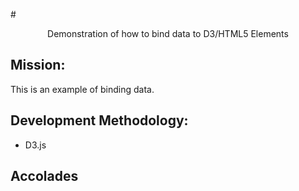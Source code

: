 #<center>Demonstration of how to bind data to D3/HTML5 Elements</center>

## Mission:
This is an example of binding data.

## Development Methodology:
* D3.js

## Accolades
